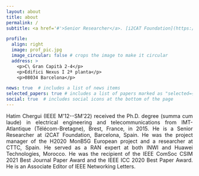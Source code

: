 ```yaml
---
layout: about
title: about
permalink: /
subtitle: <a href='#'>Senior Researcher</a>. [i2CAT Foundation](https://i2cat.net/), Barcelona, Spain.

profile:
  align: right
  image: prof_pic.jpg
  image_circular: false # crops the image to make it circular
  address: >
    <p>C\ Gran Capità 2-4</p>
    <p>Edifici Nexus I 2ª planta</p>
    <p>08034 Barcelona</p>

news: true  # includes a list of news items
selected_papers: true # includes a list of papers marked as "selected={true}"
social: true  # includes social icons at the bottom of the page
---
```


<p align="justify"> Hatim Chergui (IEEE M'12--SM'22) received the Ph.D. degree (summa cum laude) in electrical engineering and telecommunications from IMT-Atlantique (Télécom-Bretagne), Brest, France, in 2015. He is a Senior Researcher at i2CAT Foundation, Barcelona, Spain. He was the project manager of the H2020 MonB5G European project and a researcher at CTTC, Spain. He served as a RAN expert at both INWI and Huawei Technologies, Morocco. He was the recipient of the IEEE ComSoc CSIM 2021 Best Journal Paper Award and the IEEE ICC 2020 Best Paper Award. He is an Associate Editor of IEEE Networking Letters.</p>
